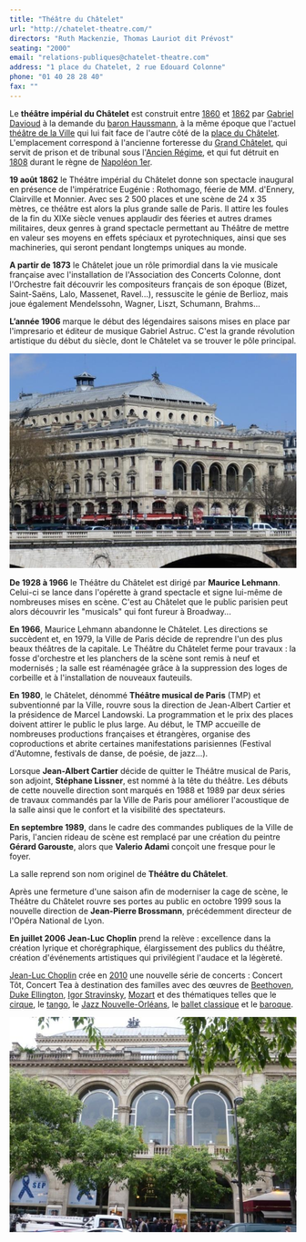 ```yaml
---
title: "Théâtre du Châtelet"
url: "http://chatelet-theatre.com/"
directors: "Ruth Mackenzie, Thomas Lauriot dit Prévost"
seating: "2000"
email: "relations-publiques@chatelet-theatre.com"
address: "1 place du Chatelet, 2 rue Edouard Colonne"
phone: "01 40 28 28 40"
fax: ""
---
```


Le **théâtre impérial du Châtelet** est construit entre [1860](https://fr.wikipedia.org/wiki/1860) et [1862](https://fr.wikipedia.org/wiki/1862) par [Gabriel Davioud](https://fr.wikipedia.org/wiki/Gabriel_Davioud) à la demande du [baron Haussmann](https://fr.wikipedia.org/wiki/Georges_Eug%C3%A8ne_Haussmann), à la même époque que l'actuel [théâtre de la Ville](https://fr.wikipedia.org/wiki/Th%C3%A9%C3%A2tre_de_la_Ville) qui lui fait face de l'autre côté de la [place du Châtelet](https://fr.wikipedia.org/wiki/Place_du_Ch%C3%A2telet). L'emplacement correspond à l'ancienne forteresse du [Grand Châtelet](https://fr.wikipedia.org/wiki/Grand_Ch%C3%A2telet), qui servit de prison et de tribunal sous l'[Ancien Régime](https://fr.wikipedia.org/wiki/Ancien_R%C3%A9gime), et qui fut détruit en [1808](https://fr.wikipedia.org/wiki/1808) durant le règne de [Napoléon 1er](https://fr.wikipedia.org/wiki/Napol%C3%A9on_Bonaparte). 

**19 août 1862** le Théâtre impérial du Châtelet donne son spectacle inaugural en présence de l'impératrice Eugénie : Rothomago, féerie de MM. d'Ennery, Clairville et Monnier. Avec ses 2 500 places et une scène de 24 x 35 mètres, ce théâtre est alors la plus grande salle de Paris. Il attire les foules de la fin du XIXe siècle venues applaudir des féeries et autres drames militaires, deux genres à grand spectacle permettant au Théâtre de mettre en valeur ses moyens en effets spéciaux et pyrotechniques, ainsi que ses machineries, qui seront pendant longtemps uniques au monde. 

**A partir de 1873** le Châtelet joue un rôle primordial dans la vie musicale française avec l'installation de l'Association des Concerts Colonne, dont l'Orchestre fait découvrir les compositeurs français de son époque (Bizet, Saint-Saëns, Lalo, Massenet, Ravel...), ressuscite le génie de Berlioz, mais joue également Mendelssohn, Wagner, Liszt, Schumann, Brahms...

**L’année 1906** marque le début des légendaires saisons mises en place par l'impresario et éditeur de musique Gabriel Astruc. C'est la grande révolution artistique du début du siècle, dont le Châtelet va se trouver le pôle principal.

![Théâtre du Châtelet 1](./images/theatre-du-chatelet/theatre-du-chatelet-1.jpg)

**De 1928 à 1966** le Théâtre du Châtelet est dirigé par **Maurice Lehmann**. Celui-ci se lance dans l'opérette à grand spectacle et signe lui-même de nombreuses mises en scène. C'est au Châtelet que le public parisien peut alors découvrir les "musicals" qui font fureur à Broadway... 

**En 1966**, Maurice Lehmann abandonne le Châtelet. Les directions se succèdent et, en 1979, la Ville de Paris décide de reprendre l'un des plus beaux théâtres de la capitale. Le Théâtre du Châtelet ferme pour travaux : la fosse d'orchestre et les planchers de la scène sont remis à neuf et modernisés ; la salle est réaménagée grâce à la suppression des loges de corbeille et à l'installation de nouveaux fauteuils. 

**En 1980**, le Châtelet, dénommé **Théâtre musical de Paris** (TMP) et subventionné par la Ville, rouvre sous la direction de Jean-Albert Cartier et la présidence de Marcel Landowski. La programmation et le prix des places doivent attirer le public le plus large. Au début, le TMP accueille de nombreuses productions françaises et étrangères, organise des coproductions et abrite certaines manifestations parisiennes (Festival d'Automne, festivals de danse, de poésie, de jazz...).

Lorsque **Jean-Albert Cartier** décide de quitter le Théâtre musical de Paris, son adjoint, **Stéphane Lissner**, est nommé à la tête du théâtre. Les débuts de cette nouvelle direction sont marqués en 1988 et 1989 par deux séries de travaux commandés par la Ville de Paris pour améliorer l'acoustique de la salle ainsi que le confort et la visibilité des spectateurs. 

**En septembre 1989**, dans le cadre des commandes publiques de la Ville de Paris, l'ancien rideau de scène est remplacé par une création du peintre **Gérard Garouste**, alors que **Valerio Adami** conçoit une fresque pour le foyer. 

La salle reprend son nom originel de **Théâtre du Châtelet**. 

Après une fermeture d'une saison afin de moderniser la cage de scène, le Théâtre du Châtelet rouvre ses portes au public en octobre 1999 sous la nouvelle direction de **Jean-Pierre Brossmann**, précédemment directeur de l'Opéra National de Lyon.   

**En juillet 2006** **Jean-Luc Choplin** prend la relève : excellence dans la création lyrique et chorégraphique, élargissement des publics du théâtre, création d'événements artistiques qui privilégient l'audace et la légèreté.

  
[Jean-Luc Choplin](https://fr.wikipedia.org/wiki/Jean-Luc_Choplin) crée en [2010](https://fr.wikipedia.org/wiki/2010_en_musique) une nouvelle série de concerts : Concert Tôt, Concert Tea à destination des familles avec des œuvres de [Beethoven](https://fr.wikipedia.org/wiki/Beethoven), [Duke Ellington](https://fr.wikipedia.org/wiki/Duke_Ellington), [Igor Stravinsky](https://fr.wikipedia.org/wiki/Igor_Stravinsky), [Mozart](https://fr.wikipedia.org/wiki/Mozart) et des thématiques telles que le [cirque](https://fr.wikipedia.org/wiki/Cirque), le [tango](https://fr.wikipedia.org/wiki/Tango_(danse)), le [Jazz Nouvelle-Orléans](https://fr.wikipedia.org/wiki/Jazz_Nouvelle-Orl%C3%A9ans), le [ballet classique](https://fr.wikipedia.org/wiki/Ballet) et le [baroque](https://fr.wikipedia.org/wiki/Musique_baroque).

![Théâtre du Châtelet 2](./images/theatre-du-chatelet/theatre-du-chatelet-2.jpg)